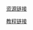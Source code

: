 [资源链接](https://www.123912.com/s/yPprTd-YmgiH)

[教程链接](https://lease-api.wdproject.top/favorite/details/D3CAF5E6D3CAD3ABD0DADBE9D3DACFAED3DADBAFD0DADBE6D0DFA3A3)

